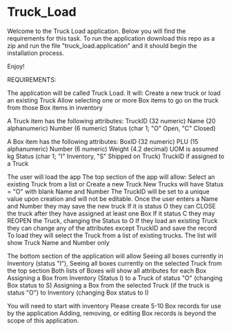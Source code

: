 # Truck_Load

Welcome to the Truck Load application. Below you will find the requirements for this task. To run the application download this repo as a zip and run the file
"truck_load.application"  and it should begin the installation process. 

Enjoy!


REQUIREMENTS:

The application will be called Truck Load.
It will:
Create a new truck or load an existing Truck
Allow selecting one or more Box items to go on the truck from those Box items in inventory
 
A Truck item has the following attributes:
TruckID (32 numeric)
Name (20 alphanumeric)
Number (6 numeric)
Status (char 1; "O" Open, "C" Closed)
 
A Box item has the following attributes:
BoxID (32 numeric)
PLU (15 alphanumeric)
Number (6 numeric)
Weight (4.2 decimal) UOM is assumed kg
Status (char 1; "I" Inventory, "S" Shipped on Truck)
TruckID if assigned to a Truck
 
The user will load the app
The top section of the app will allow:
Select an existing Truck from a list or Create a new Truck
New Trucks will have Status = "O" with blank Name and Number
The TruckID will be set to a unique value upon creation and will not be editable.
Once the user enters a Name and Number they may save the new truck
If it is status O they can CLOSE the truck after they have assigned at least one Box
If it status C they may REOPEN the Truck, changing the Status to O
If they load an existing Truck they can change any of the attributes except TruckID and save the record
To load they will select the Truck from a list of existing trucks.  The list will show Truck Name and Number only
 
The bottom section of the application will allow
Seeing all boxes currently in Inventory (status "I"),
Seeing all boxes currently on the selected Truck from the top section
Both lists of Boxes will show all attributes for each Box
Assigning a Box from Inventory (Status I) to a Truck of status "O" (changing Box status to S)
Assigning a Box from the selected Truck (if the truck is status "O") to Inventory (changing Box status to I)
 
You will need to start with inventory
Please create 5-10 Box records for use by the application
Adding, removing, or editing Box records is beyond the scope of this application.
